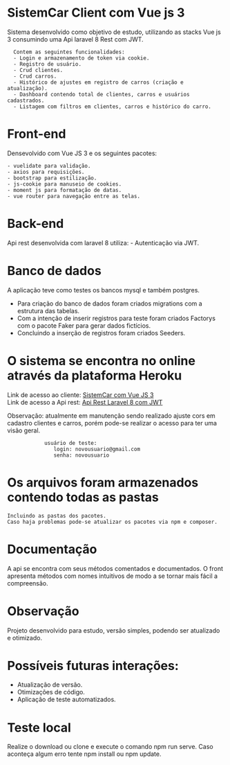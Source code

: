 # SistemCar Client com Vue js 3
Sistema desenvolvido como objetivo de estudo, utilizando as stacks Vue js 3 consumindo uma Api laravel 8 Rest com JWT.
      
      Contem as seguintes funcionalidades:
      - Login e armazenamento de token via cookie.
      - Registro de usuário.
      - Crud clientes.
      - Crud carros.      
      - Histórico de ajustes em registro de carros (criação e atualização).
      - Dashboard contendo total de clientes, carros e usuários cadastrados.
      - Listagem com filtros em clientes, carros e histórico do carro.        
      

# Front-end
  Densevolvido com Vue JS 3 e os seguintes pacotes:
    
    - vuelidate para validação.
    - axios para requisições.
    - bootstrap para estilização.
    - js-cookie para manuseio de cookies.
    - moment js para formatação de datas.
    - vue router para navegação entre as telas.
    
  
# Back-end
  Api rest desenvolvida com laravel 8 utiliza:
    - Autenticação via JWT.    
    

# Banco de dados
  A aplicação teve como testes os bancos mysql e também postgres.
  - Para criação do banco de dados foram criados migrations com a estrutura das tabelas.
  - Com a intenção de inserir registros para teste foram criados Factorys com o pacote Faker para gerar dados fictícios.
  - Concluindo a inserção de registros foram criados Seeders.


# O sistema se encontra no online através da plataforma Heroku
   Link de acesso ao cliente: <a href="https://sistemcarfront.herokuapp.com/">SistemCar com Vue JS 3</a>   
   Link de acesso a Api rest: <a href="https://sistemcarback.herokuapp.com/">Api Rest Laravel 8 com JWT</a>
   
   Observação: atualmente em manutenção sendo realizado ajuste cors em cadastro clientes e carros,
                porém pode-se realizar o acesso para ter uma visão geral.
                
                usuário de teste:
                   login: novousuario@gmail.com
                   senha: novousuario
    
    
    
# Os arquivos foram armazenados contendo todas as pastas
    Incluindo as pastas dos pacotes.
    Caso haja problemas pode-se atualizar os pacotes via npm e composer.
    
    
# Documentação
  A api se encontra com seus métodos comentados e documentados.
  O front apresenta métodos com nomes intuitivos de modo a se tornar mais fácil a compreensão.
  
  
# Observação
  Projeto desenvolvido para estudo, versão simples, podendo ser atualizado e otimizado.
  
  
# Possíveis futuras interações:
  - Atualização de versão.
  - Otimizações de código.
  - Aplicação de teste automatizados.
   
  
# Teste local
  Realize o download ou clone e execute o comando npm run serve.
  Caso aconteça algum erro tente npm install ou npm update.
  
